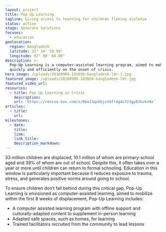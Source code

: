 ```yaml
---
layout: project
title: Pop Up Learning
tagline: Giving access to learning for children fleeing violence
status: active
stage: Generate Solutions
focuses:
  - education
geolocation:
  region: Bangladesh
  latitude: 21° 34' 59.99"
  longitude: 92° 00' 60.00"
description: >-
  Pop-Up Learning is a computer-assisted learning program, aimed to mobilize
  quickly and efficiently on the onset of crisis.
hero_image: /uploads/20180909-103650-bangladesh-ldr-1.jpg
featured_image: /uploads/20180909-103650-bangladesh-ldr.jpg
featured_video_url:
resources:
  - title: Pop Up Learning in Crisis
    description:
    url: 'https://rescue.box.com/s/0bu13qxkbjcnbfldg4s7z3gy81kzkn9x'
articles:
  - title:
    url:
milestones:
  - date:
    title:
    link:
    link_title:
    description_markdown:
---
```


33 million children are displaced, 10.1 million of whom are primary-school aged and 39% of whom are out of school. Despite this, it often takes over a year or more until children can return to formal schooling. Education in this window is particularly important because it reduces exposure to trauma, stress, and generates positive norms around going to school.

To ensure children don’t fall behind during this critical gap, Pop-Up Learning is envisioned as computer-assisted learning, aimed to mobilize within the first 8 weeks of displacement, Pop-Up Learning includes:

* A computer assisted learning program with offline support and culturally-adapted content to supplement in-person learning
* Adapted safe spaces, such as homes, for learning
* Trained facilitators recruited from the community to lead lessons